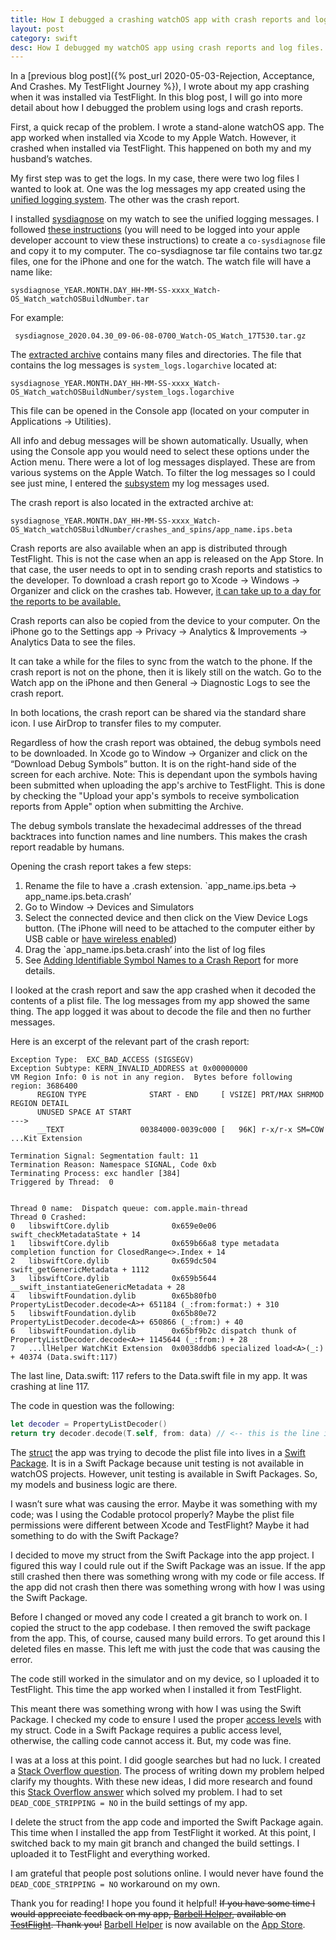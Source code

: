 ```yaml
---
title: How I debugged a crashing watchOS app with crash reports and log files
layout: post
category: swift
desc: How I debugged my watchOS app using crash reports and log files.
---
```


In a [previous blog post]({% post_url 2020-05-03-Rejection, Acceptance, And Crashes. My TestFlight Journey %}), I wrote about my app crashing when it was installed via TestFlight.  In this blog post, I will go into more detail about how I debugged the problem using logs and crash reports.

First, a quick recap of the problem.  I wrote a stand-alone watchOS app.  The app worked when installed via Xcode to my Apple Watch.  However, it crashed when installed via TestFlight.  This happened on both my and my husband’s watches. 

My first step was to get the logs.  In my case, there were two log files I wanted to look at.  One was the log messages my app created using the [unified logging system](https://developer.apple.com/documentation/os/logging).  The other was the crash report.

I installed [sysdiagnose](https://developer.apple.com/bug-reporting/profiles-and-logs/?platform=watchos&name=sysdiagnose) on my watch to see the unified logging messages. I followed [these instructions](https://download.developer.apple.com/iOS/watchOS_Logs/sysdiagnose_Logging_Instructions.pdf) (you will need to be logged into your apple developer account to view these instructions) to create a `co-sysdiagnose` file and copy it to my computer.  The co-sysdiagnose tar file contains two tar.gz files, one for the iPhone and one for the watch. The watch file will have a name like:

 
 ```
 sysdiagnose_YEAR.MONTH.DAY_HH-MM-SS-xxxx_Watch-OS_Watch_watchOSBuildNumber.tar
 ```

  

 For example: 
 
 ```
  sysdiagnose_2020.04.30_09-06-08-0700_Watch-OS_Watch_17T530.tar.gz
 ```
 

The [extracted archive](https://www.howtogeek.com/362203/what-is-a-tar.gz-file-and-how-do-i-open-it/) contains many files and directories.  The file that contains the log messages is `system_logs.logarchive` located at:

```
sysdiagnose_YEAR.MONTH.DAY_HH-MM-SS-xxxx_Watch-OS_Watch_watchOSBuildNumber/system_logs.logarchive
```

 This file can be opened in the Console app (located on your computer in Applications -> Utilities).  

All info and debug messages will be shown automatically.  Usually, when using the Console app you would need to select these options under the Action menu. There were a lot of log messages displayed. These are from various systems on the Apple Watch. To filter the log messages so I could see just mine, I entered the [subsystem](https://developer.apple.com/documentation/os/logging/logging_a_message) my log messages used.

The crash report is also located in the extracted archive at:

 ```
 sysdiagnose_YEAR.MONTH.DAY_HH-MM-SS-xxxx_Watch-OS_Watch_watchOSBuildNumber/crashes_and_spins/app_name.ips.beta
 ```

Crash reports are also available when an app is distributed through TestFlight.  This is not the case when an app is released on the App Store. In that case, the user needs to opt in to sending crash reports and statistics to the developer.  To download a crash report go to Xcode -> Windows -> Organizer and click on the crashes tab. However, [it can take up to a day for the reports to be available.](https://help.apple.com/xcode/mac/current/#/dev861f46ea8)

Crash reports can also be copied from the device to your computer.  On the iPhone go to the Settings app -> Privacy -> Analytics & Improvements -> Analytics Data to see the files.

It can take a while for the files to sync from the watch to the phone.  If the crash report is not on the phone, then it is likely still on the watch.  Go to the Watch app on the iPhone and then General -> Diagnostic Logs to see the crash report.

In both locations, the crash report can be shared via the standard share icon.  I use AirDrop to transfer files to my computer.

Regardless of how the crash report was obtained, the debug symbols need to be downloaded.  In Xcode go to Window -> Organizer and click on the “Download Debug Symbols” button. It is on the right-hand side of the screen for each archive. Note: This is dependant upon the symbols having been submitted when uploading the app's archive to TestFlight. This is done by checking the "Upload your app's symbols to receive symbolication reports from Apple" option when submitting the Archive.

The debug symbols translate the hexadecimal
addresses of the thread backtraces into function names and line numbers.  This makes the crash report readable by humans.

Opening the crash report takes a few steps:
1. Rename the file to have a .crash extension. `app_name.ips.beta -> app_name.ips.beta.crash’
2.  Go to Window -> Devices and Simulators
3. Select the connected device and then click on the View Device Logs button. (The iPhone will need to be attached to the computer either by USB cable or [have wireless enabled](https://help.apple.com/xcode/mac/11.0/index.html?localePath=en.lproj#/devbc48d1bad))
4. Drag the `app_name.ips.beta.crash’ into the list of log files
5. See [Adding Identifiable Symbol Names to a Crash Report](https://developer.apple.com/documentation/xcode/diagnosing_issues_using_crash_reports_and_device_logs/adding_identifiable_symbol_names_to_a_crash_report) for more details.

I looked at the crash report and saw the app crashed when it decoded the contents of a plist file.  The log messages from my app showed the same thing.  The app logged it was about to decode the file and then no further messages.

Here is an excerpt of the relevant part of the crash report:

```
Exception Type:  EXC_BAD_ACCESS (SIGSEGV)
Exception Subtype: KERN_INVALID_ADDRESS at 0x00000000
VM Region Info: 0 is not in any region.  Bytes before following region: 3686400
      REGION TYPE              START - END     [ VSIZE] PRT/MAX SHRMOD  REGION DETAIL
      UNUSED SPACE AT START
--->  
      __TEXT                 00384000-0039c000 [   96K] r-x/r-x SM=COW  ...Kit Extension

Termination Signal: Segmentation fault: 11
Termination Reason: Namespace SIGNAL, Code 0xb
Terminating Process: exc handler [384]
Triggered by Thread:  0


Thread 0 name:  Dispatch queue: com.apple.main-thread
Thread 0 Crashed:
0   libswiftCore.dylib              0x659e0e06 swift_checkMetadataState + 14
1   libswiftCore.dylib              0x659b66a8 type metadata completion function for ClosedRange<>.Index + 14
2   libswiftCore.dylib              0x659dc504 swift_getGenericMetadata + 1112
3   libswiftCore.dylib              0x659b5644 __swift_instantiateGenericMetadata + 28
4   libswiftFoundation.dylib        0x65b80fb0 PropertyListDecoder.decode<A>+ 651184 (_:from:format:) + 310
5   libswiftFoundation.dylib        0x65b80e72 PropertyListDecoder.decode<A>+ 650866 (_:from:) + 40
6   libswiftFoundation.dylib        0x65bf9b2c dispatch thunk of PropertyListDecoder.decode<A>+ 1145644 (_:from:) + 28
7   ...llHelper WatchKit Extension  0x0038ddb6 specialized load<A>(_:) + 40374 (Data.swift:117)

```

The last line, Data.swift: 117 refers to the Data.swift file in my app.  It was crashing at line 117.

The code in question was the following:
```swift
let decoder = PropertyListDecoder()
return try decoder.decode(T.self, from: data) // <-- this is the line it crashed at

```

The [struct](https://docs.swift.org/swift-book/LanguageGuide/ClassesAndStructures.html) the app was trying to decode the plist file into lives in a [Swift Package](https://swift.org/package-manager/). It is in a Swift Package because unit testing is not available in watchOS projects.  However, unit testing is available in Swift Packages. So, my models and business logic are there. 

I wasn’t sure what was causing the error. Maybe it was something with my code; was I using the Codable protocol properly? Maybe the plist file permissions were different between Xcode and TestFlight? Maybe it had something to do with the Swift Package?  

I decided to move my struct from the Swift Package into the app project.  I figured this way I could rule out if the Swift Package was an issue.  If the app still crashed then there was something wrong with my code or file access.  If the app did not crash then there was something wrong with how I was using the Swift Package.

Before I changed or moved any code I created a git branch to work on.  I copied the struct to the app codebase.  I then removed the swift package from the app.  This, of course, caused many build errors.  To get around this I deleted files en masse. This left me with just the code that was causing the error.  

The code still worked in the simulator and on my device, so I uploaded it to TestFlight.  This time the app worked when I installed it from TestFlight.

This meant there was something wrong with how I was using the Swift Package.  I checked my code to ensure I used the proper [access levels](https://docs.swift.org/swift-book/LanguageGuide/AccessControl.html) with my struct. Code in a Swift Package requires a public access level, otherwise, the calling code cannot access it. But, my code was fine.

I was at a loss at this point. I did google searches but had no luck.  I created a [Stack Overflow question](https://stackoverflow.com/questions/61529502/swift-propertylistdecoder-not-working-on-type-from-swift-package). The process of writing down my problem helped clarify my thoughts. With these new ideas, I did more research and found this [Stack Overflow answer](https://stackoverflow.com/questions/58801669/testflight-installed-app-crash-with-swift-package-manager-dependencies/58948017#58948017) which solved my problem.  I had to set `DEAD_CODE_STRIPPING = NO` in the build settings of my app.

I delete the struct from the app code and imported the Swift Package again. This time when I installed the app from TestFlight it worked.  At this point, I switched back to my main git branch and changed the build settings.  I uploaded it to TestFlight and everything worked.

I am grateful that people post solutions online. I would never have found the `DEAD_CODE_STRIPPING = NO` workaround on my own.

Thank you for reading! I hope you found it helpful!  ~~If you have some time I would appreciate feedback on my app, [Barbell Helper](https://barbellhelper.com/), available on [TestFlight](https://testflight.apple.com/join/s0jqslOG). Thank you!~~  [Barbell Helper](https://barbellhelper.com/) is now available on the [App Store](https://apps.apple.com/us/app/barbell-helper/id1509605376?ls=1).